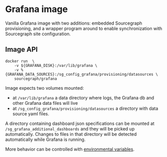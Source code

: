 # Grafana image

Vanilla Grafana image with two additions: embedded Sourcegraph provisioning, and a wrapper program around to enable synchronization with Sourcegraph site configuration.

## Image API

```shell script
docker run  \
    -v ${GRAFANA_DISK}:/var/lib/grafana \
    -v %{GRAFANA_DATA_SOURCES}:/sg_config_grafana/provisioning/datasources \
    sourcegraph/grafana
```

Image expects two volumes mounted:

- at `/var/lib/grafana` a data directory where logs, the Grafana db and other Grafana data files will live
- at `/sg_config_grafana/provisioning/datasources` a directory with data source yaml files.

A directory containing dashboard json specifications can be mounted at
`/sg_grafana_additional_dashboards` and they will be picked up automatically. Changes to files in that directory
will be detected automatically while Grafana is running.

More behavior can be controlled with
[environmental variables](https://grafana.com/docs/installation/configuration/).
